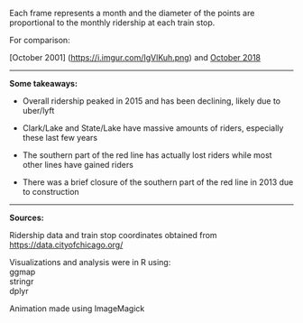 Each frame represents a month and the diameter of the points are proportional to the monthly ridership at each train stop. 

For comparison:

[October 2001] (https://i.imgur.com/IgVlKuh.png) and [October 2018](https://i.imgur.com/eiHWKqz.png)

---
**Some takeaways:**

* Overall ridership peaked in 2015 and has been declining, likely due to uber/lyft

* Clark/Lake and State/Lake have massive amounts of riders, especially these last few years

* The southern part of the red line has actually lost riders while most other lines have gained riders

* There was a brief closure of the southern part of the red line in 2013 due to construction

---
**Sources:**

Ridership data and train stop coordinates obtained from https://data.cityofchicago.org/

Visualizations and analysis were in R using:  
ggmap  
stringr  
dplyr

Animation made using ImageMagick
